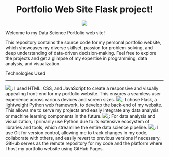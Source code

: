 <h1 align="center">Portfolio Web Site Flask project!</h1>

<p align="center">
  <a href="https://skillicons.dev">
    <img src="https://skillicons.dev/icons?i=html,css,javascript,python,flask" />
  </a>
</p>


Welcome to my Data Science Portfolio web site! 

This repository contains the source code for my personal portfolio website, which showcases my diverse skillset, passion for problem-solving, and deep understanding of data-driven decision-making. Feel free to explore the projects and get a glimpse of my expertise in programming, data analysis, and visualization.

Technologies Used
<hr>
<a href="https://skillicons.dev">
    <img src="https://skillicons.dev/icons?i=html,css,javascript" />
</a>: I used HTML, CSS, and JavaScript to create a responsive and visually appealing front-end for my portfolio website. This ensures a seamless user experience across various devices and screen sizes.

<a href="https://skillicons.dev">
    <img src="https://skillicons.dev/icons?i=flask" />
</a>: I chose Flask, a lightweight Python web framework, to develop the back-end of my website. This allows me to serve my projects and easily integrate any data analysis or machine learning components in the future.

<a href="https://skillicons.dev">
    <img src="https://skillicons.dev/icons?i=python" />
</a>: For data analysis and visualization, I primarily use Python due to its extensive ecosystem of libraries and tools, which streamline the entire data science pipeline.

<a href="https://skillicons.dev">
    <img src="https://skillicons.dev/icons?i=git" />
</a>: I use Git for version control, allowing me to track changes in my code, collaborate with others, and easily revert to previous versions if necessary. GitHub serves as the remote repository for my code and the platform where I host my portfolio website using GitHub Pages.

